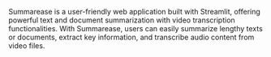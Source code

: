 Summarease is a user-friendly web application built with Streamlit, offering powerful text and document summarization with video transcription functionalities. With Summarease, users can easily summarize lengthy texts or documents, extract key information, and transcribe audio content from video files.
